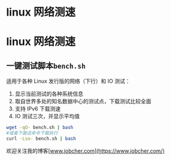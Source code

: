 # linux 网络测速


# linux 网络测速

## 一键测试脚本`bench.sh`

适用于各种 Linux 发行版的网络（下行）和 IO 测试：

1. 显示当前测试的各种系统信息
2. 取自世界多处的知名数据中心的测试点，下载测试比较全面
3. 支持 IPv6 下载测速
4. IO 测试三次，并显示平均值

```sh
wget -qO- bench.sh | bash
#或者下面这命令下载执行
curl -Lso- bench.sh | bash
```

欢迎关注我的博客[www.jobcher.com](https://www.jobcher.com/)


